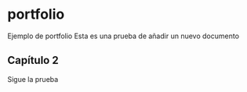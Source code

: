 # portfolio
Ejemplo de portfolio
Esta es una prueba de añadir un nuevo documento
## Capítulo 2


Sigue la prueba
